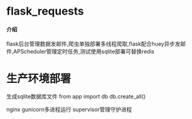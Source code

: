 # flask_requests

#### 介绍
flask后台管理数据发邮件,爬虫单独部署多线程爬取,flask配合huey异步发邮件,APScheduler管理定时任务,测试使用sqlite部署可替换redis

# 生产环境部署
生成sqlite数据库文件
from app import db
db.create_all()

nginx gunicorn多进程运行 supervisor管理守护进程
